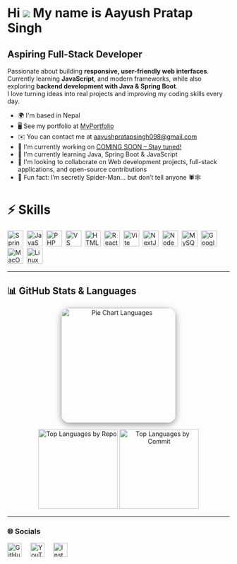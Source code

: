Hi ![](https://user-images.githubusercontent.com/18350557/176309783-0785949b-9127-417c-8b55-ab5a4333674e.gif) My name is Aayush Pratap Singh
============================================================================================================================================

Aspiring Full-Stack Developer
------------------

Passionate about building **responsive, user-friendly web interfaces**.  
Currently learning **JavaScript**, and modern frameworks, while also exploring **backend development with Java & Spring Boot**.  
I love turning ideas into real projects and improving my coding skills every day.  

* 🌍  I'm based in Nepal
* 🖥️  See my portfolio at [MyPortfolio](http://aayushpratapsingh.com.np)
* ✉️  You can contact me at [aayushpratapsingh098@gmail.com](mailto:aayushpratapsingh098@gmail.com)
* 🚀  I'm currently working on [COMING SOON – Stay tuned!](http://)
* 🧠  I'm currently learning Java, Spring Boot & JavaScript
* 👥  I'm looking to collaborate on Web development projects, full-stack applications, and open-source contributions
* 💬  Fun fact: I’m secretly Spider-Man… but don’t tell anyone 🕷️🕸️

# ⚡ Skills
<p align="left">
<a href="https://spring.io/" target="_blank" rel="noreferrer"><img src="https://raw.githubusercontent.com/danielcranney/readme-generator/main/public/icons/skills/spring-boot-colored.svg" alt="Spring Boot" title="Spring Boot" width="36" height="36" /></a>&nbsp;
<a href="https://developer.mozilla.org/en-US/docs/Web/JavaScript" target="_blank" rel="noreferrer"><img src="https://raw.githubusercontent.com/danielcranney/readme-generator/main/public/icons/skills/javascript-colored.svg" alt="JavaScript" title="JavaScript" width="36" height="36" /></a>&nbsp;
<a href="https://www.php.net/" target="_blank" rel="noreferrer"><img src="https://raw.githubusercontent.com/danielcranney/readme-generator/main/public/icons/skills/php-colored.svg" alt="PHP" title="PHP" width="36" height="36" /></a>&nbsp;
<a href="https://code.visualstudio.com/" target="_blank" rel="noreferrer"><img src="https://raw.githubusercontent.com/danielcranney/readme-generator/main/public/icons/skills/visualstudiocode-colored.svg" alt="VS Code" title="VS Code" width="36" height="36" /></a>&nbsp;
<a href="https://developer.mozilla.org/en-US/docs/Glossary/HTML5" target="_blank" rel="noreferrer"><img src="https://raw.githubusercontent.com/danielcranney/readme-generator/main/public/icons/skills/html5-colored.svg" alt="HTML5" title="HTML5" width="36" height="36" /></a>&nbsp;
<a href="https://reactjs.org/" target="_blank" rel="noreferrer"><img src="https://raw.githubusercontent.com/danielcranney/readme-generator/main/public/icons/skills/react-colored.svg" alt="React" title="React" width="36" height="36" /></a>&nbsp;
<a href="https://vitejs.dev/" target="_blank" rel="noreferrer"><img src="https://raw.githubusercontent.com/danielcranney/readme-generator/main/public/icons/skills/vite-colored.svg" alt="Vite" title="Vite" width="36" height="36" /></a>&nbsp;
<a href="https://nextjs.org/docs" target="_blank" rel="noreferrer"><img src="https://raw.githubusercontent.com/danielcranney/readme-generator/main/public/icons/skills/nextjs-colored-dark.svg" alt="NextJs" title="NextJs" width="36" height="36" /></a>&nbsp;
<a href="https://nodejs.org/en/" target="_blank" rel="noreferrer"><img src="https://raw.githubusercontent.com/danielcranney/readme-generator/main/public/icons/skills/nodejs-colored.svg" alt="NodeJS" title="NodeJS" width="36" height="36" /></a>&nbsp;
<a href="https://www.mysql.com/" target="_blank" rel="noreferrer"><img src="https://raw.githubusercontent.com/danielcranney/readme-generator/main/public/icons/skills/mysql-colored.svg" alt="MySQL" title="MySQL" width="36" height="36" /></a>&nbsp;
<a href="https://cloud.google.com/" target="_blank" rel="noreferrer"><img src="https://raw.githubusercontent.com/danielcranney/readme-generator/main/public/icons/skills/googlecloud-colored.svg" alt="Google Cloud" title="Google Cloud" width="36" height="36" /></a>&nbsp;
<a href="https://apple.com" target="_blank" rel="noreferrer"><img src="https://raw.githubusercontent.com/danielcranney/readme-generator/main/public/icons/skills/macos-colored-dark.svg" alt="MacOS" title="MacOS" width="36" height="36" /></a>&nbsp;
<a href="https://www.linux.org" target="_blank" rel="noreferrer"><img src="https://raw.githubusercontent.com/danielcranney/readme-generator/main/public/icons/skills/linux-colored.svg" alt="Linux" title="Linux" width="36" height="36" /></a>
</p>

---

## 📊 GitHub Stats & Languages

<p align="center">
  <img src="https://github-readme-stats.vercel.app/api/top-langs/?username=aayushpratapsingh&layout=pie&theme=tokyonight&hide_border=true&title_color=ff79c6&text_color=f8f8f2" 
       alt="Pie Chart Languages" 
       height="260px"
       style="border-radius: 20px; box-shadow: 0px 4px 15px rgba(0,0,0,0.4);"/>
</p>

<p align="center">
  <img src="https://github-profile-summary-cards.vercel.app/api/cards/repos-per-language?username=aayushpratapsingh&theme=tokyonight&title_color=ff79c6&text_color=f8f8f2" 
       alt="Top Languages by Repo" 
       height="180px"/>
  <img src="https://github-profile-summary-cards.vercel.app/api/cards/most-commit-language?username=aayushpratapsingh&theme=tokyonight&title_color=ff79c6&text_color=f8f8f2" 
       alt="Top Languages by Commit" 
       height="180px"/>
</p>

---



### 🌐 Socials
<p align="left" style="display:flex; gap:20px; align-items:center;">

  <!-- GitHub -->
  <a href="https://www.github.com/aayushpratapsingh" target="_blank" rel="noreferrer">
    <picture>
      <source media="(prefers-color-scheme: dark)" srcset="https://raw.githubusercontent.com/danielcranney/readme-generator/main/public/icons/socials/github-dark.svg" />
      <source media="(prefers-color-scheme: light)" srcset="https://raw.githubusercontent.com/danielcranney/readme-generator/main/public/icons/socials/github.svg" />
      <img src="https://raw.githubusercontent.com/danielcranney/readme-generator/main/public/icons/socials/github.svg" width="32" height="32" alt="GitHub" title="GitHub" />
    </picture>
  </a>

  <!-- YouTube -->
  <a href="https://www.youtube.com/@mrgodboy91" target="_blank" rel="noreferrer">
    <picture>
      <source media="(prefers-color-scheme: dark)" srcset="https://raw.githubusercontent.com/danielcranney/readme-generator/main/public/icons/socials/youtube-dark.svg" />
      <source media="(prefers-color-scheme: light)" srcset="https://raw.githubusercontent.com/danielcranney/readme-generator/main/public/icons/socials/youtube.svg" />
      <img src="https://raw.githubusercontent.com/danielcranney/readme-generator/main/public/icons/socials/youtube.svg" width="32" height="32" alt="YouTube" title="YouTube" />
    </picture>
  </a>

   <!-- Instagram -->
  <a href="https://www.instagram.com/notaayush_s/" target="_blank" rel="noreferrer">
    <picture>
      <source media="(prefers-color-scheme: dark)" srcset="https://raw.githubusercontent.com/danielcranney/readme-generator/main/public/icons/socials/instagram-dark.svg" />
      <source media="(prefers-color-scheme: light)" srcset="https://raw.githubusercontent.com/danielcranney/readme-generator/main/public/icons/socials/instagram.svg" />
      <img src="https://raw.githubusercontent.com/danielcranney/readme-generator/main/public/icons/socials/instagram.svg" width="32" height="32" alt="Instagram" title="Instagram" />
    </picture>
  </a>

</p>


